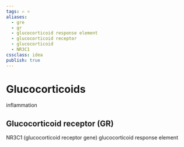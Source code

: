```yaml
---
tags: ✍️ ⭐️
aliases: 
  - gre
  - gr
  - glucocorticoid response element
  - glucocorticoid receptor
  - glucocorticoid
  - NR3C1
cssclass: idea
publish: true
---
```

# Glucocorticoids
inflammation

## Glucocorticoid receptor (GR)
NR3C1 (glucocorticoid receptor gene)
glucocorticoid response element
